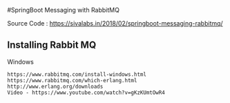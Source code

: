 #SpringBoot Messaging with RabbitMQ

Source Code : https://sivalabs.in/2018/02/springboot-messaging-rabbitmq/

## Installing Rabbit MQ

Windows

    https://www.rabbitmq.com/install-windows.html
    https://www.rabbitmq.com/which-erlang.html
    http://www.erlang.org/downloads
    Video - https://www.youtube.com/watch?v=gKzKUmtOwR4
